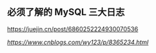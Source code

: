 ## 必须了解的 MySQL 三大日志

https://juejin.cn/post/6860252224930070536

*https://www.cnblogs.com/wy123/p/8365234.html* 